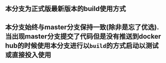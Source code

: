 ## 本分支为正式版最新版本的build使用方式
## 本分支始终与master分支保持一致(除非是忘了优选).当出现master分支提交了代码但是没有推送到docker hub的时候使用本分支进行以`build`的方式启动以测试或直接投入使用
